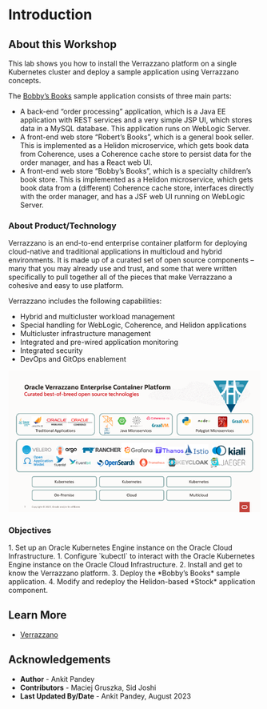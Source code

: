 # Introduction

## About this Workshop

This lab shows you how to install the Verrazzano platform on a single Kubernetes cluster and deploy a sample application using Verrazzano concepts.

The [Bobby’s Books](https://verrazzano.io/docs/samples/bobs-books/) sample application consists of three main parts:

- A back-end “order processing” application, which is a Java EE application with REST services and a very simple JSP UI, which stores data in a MySQL database. This application runs on WebLogic Server.
- A front-end web store “Robert’s Books”, which is a general book seller. This is implemented as a Helidon microservice, which gets book data from Coherence, uses a Coherence cache store to persist data for the order manager, and has a React web UI.
- A front-end web store “Bobby’s Books”, which is a specialty children’s book store. This is implemented as a Helidon microservice, which gets book data from a (different) Coherence cache store, interfaces directly with the order manager, and has a JSF web UI running on WebLogic Server.

### About Product/Technology

Verrazzano is an end-to-end enterprise container platform for deploying cloud-native and traditional applications in multicloud and hybrid environments. It is made up of a curated set of open source components – many that you may already use and trust, and some that were written specifically to pull together all of the pieces that make Verrazzano a cohesive and easy to use platform.

Verrazzano includes the following capabilities:
- Hybrid and multicluster workload management
- Special handling for WebLogic, Coherence, and Helidon applications
- Multicluster infrastructure management
- Integrated and pre-wired application monitoring
- Integrated security
- DevOps and GitOps enablement

![Verrazzano](images/verrazzano.png)

### Objectives
<if type="freetier">
1. Set up an Oracle Kubernetes Engine instance on the Oracle Cloud Infrastructure.</if>
<if type="livelabs">
1. Configure `kubectl` to interact with the Oracle Kubernetes Engine instance on the Oracle Cloud Infrastructure.
</if>
2. Install and get to know the Verrazzano platform.
3. Deploy the *Bobby’s Books* sample application.
4. Modify and redeploy the Helidon-based *Stock* application component.

## Learn More

* [Verrazzano](https://verrazzano.io/)

## Acknowledgements

* **Author** -  Ankit Pandey
* **Contributors** - Maciej Gruszka, Sid Joshi
* **Last Updated By/Date** - Ankit Pandey, August 2023